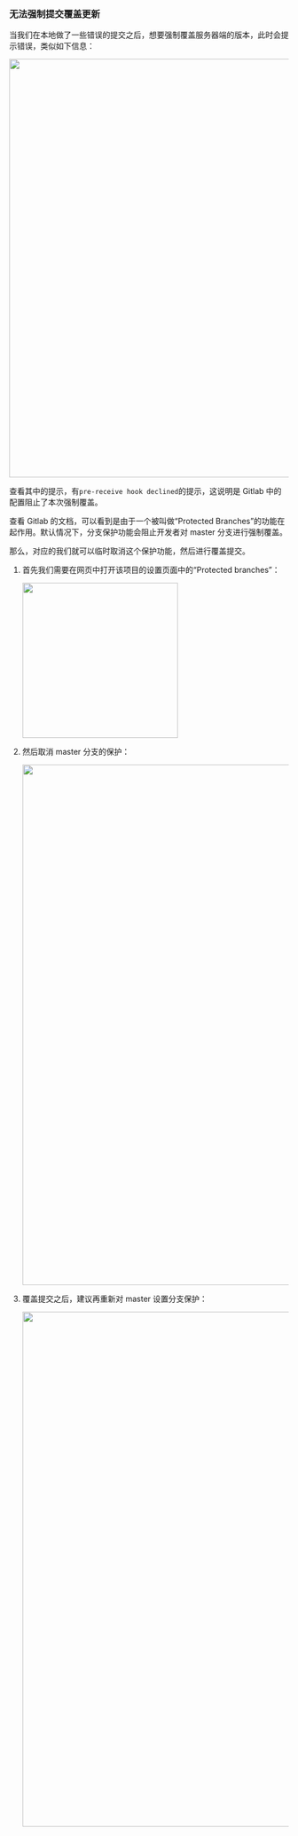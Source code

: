 ### 无法强制提交覆盖更新

当我们在本地做了一些错误的提交之后，想要强制覆盖服务器端的版本，此时会提示错误，类似如下信息：

<img src="http://cnd.qiniu.lin07ux.cn/markdown/1486720099693.png" width="755"/>

查看其中的提示，有`pre-receive hook declined`的提示，这说明是 Gitlab 中的配置阻止了本次强制覆盖。

查看 Gitlab 的文档，可以看到是由于一个被叫做“Protected Branches”的功能在起作用。默认情况下，分支保护功能会阻止开发者对 master 分支进行强制覆盖。

那么，对应的我们就可以临时取消这个保护功能，然后进行覆盖提交。

1. 首先我们需要在网页中打开该项目的设置页面中的“Protected branches”：

    <img src="http://cnd.qiniu.lin07ux.cn/markdown/1486720314700.png" width="280"/>

2. 然后取消 master 分支的保护：

    <img src="http://cnd.qiniu.lin07ux.cn/markdown/1486720347099.png" width="939"/>

3. 覆盖提交之后，建议再重新对 master 设置分支保护：

    <img src="http://cnd.qiniu.lin07ux.cn/markdown/1486720393164.png" width="929"/>


